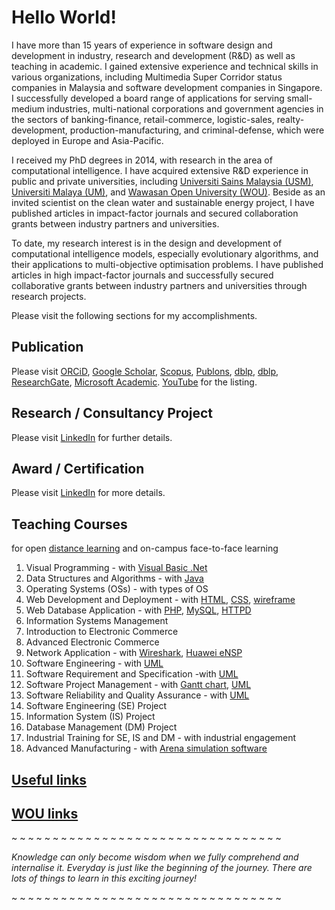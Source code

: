 # Hello World!

I have more than 15 years of experience in software design and development in industry, research and development (R&D) as well as teaching in academic. I gained extensive experience and technical skills in various organizations, including Multimedia Super Corridor status companies in Malaysia and software development companies in Singapore. I successfully developed a board range of applications for serving small-medium industries, multi-national corporations and government agencies in the sectors of banking-finance, retail-commerce, logistic-sales, realty-development, production-manufacturing, and criminal-defense, which were deployed in Europe and Asia-Pacific.

I received my PhD degrees in 2014, with research in the area of computational intelligence. I have acquired extensive R&D experience in public and private universities, including [Universiti Sains Malaysia (USM)](https://www.usm.my/), [Universiti Malaya (UM)](https://www.um.edu.my/), and [Wawasan Open University (WOU)](http://www.wou.edu.my/tan-choo-jun). Beside as an invited scientist on the clean water and sustainable energy project, I have published articles in impact-factor journals and secured collaboration grants between industry partners and universities.

To date, my research interest is in the design and development of computational intelligence models, especially evolutionary algorithms, and their applications to multi-objective optimisation problems. I have published articles in high impact-factor journals and successfully secured collaborative grants between industry partners and universities through research projects.

Please visit the following sections for my accomplishments.


## Publication

Please visit
[ORCiD](http://orcid.org/0000-0003-1748-1544),
[Google Scholar](http://scholar.google.com.my/citations?user=bSb37M8AAAAJ&hl=en),
[Scopus](https://www.scopus.com/authid/detail.uri?authorId=55655843600),
[Publons](https://publons.com/researcher/2461459/choo-jun-tan/metrics/),
[dblp](http://dblp.dagstuhl.de/pers/hd/t/Tan:Choo_Jun),
[dblp](http://dblp2.uni-trier.de/pers/hd/t/Tan:Choo_Jun),
[ResearchGate](https://www.researchgate.net/profile/Choo_Tan2),
[Microsoft Academic](https://academic.microsoft.com/author/2574491712).
[YouTube](https://www.youtube.com/channel/UClZRxIwKOqbYVWntRAPA2xA)
for the listing.

## Research / Consultancy Project

Please visit [LinkedIn](https://www.linkedin.com/in/choojun) for further details.

## Award / Certification

Please visit [LinkedIn](https://www.linkedin.com/in/choojun) for more details.

## Teaching Courses
for open [distance learning](https://en.wikipedia.org/wiki/Distance_education) and on-campus face-to-face learning

1. Visual Programming - with [Visual Basic .Net](https://en.wikipedia.org/wiki/Visual_Basic_.NET)
2. Data Structures and Algorithms - with [Java](https://www.oracle.com/java/)
3. Operating Systems (OSs) - with types of OS
4. Web Development and Deployment - with [HTML](https://www.w3schools.com/html/), [CSS](https://www.w3schools.com/css/), [wireframe](https://en.wikipedia.org/wiki/Website_wireframe)
5. Web Database Application - with [PHP](https://www.php.net/), [MySQL](https://dev.mysql.com/), [HTTPD](https://httpd.apache.org/)
6. Information Systems Management
7. Introduction to Electronic Commerce
8. Advanced Electronic Commerce
9. Network Application - with [Wireshark](https://www.wireshark.org/), [Huawei eNSP](https://support.huawei.com/enterprise/en/management-system/ensp-pid-9017384)
10. Software Engineering - with [UML](https://en.wikipedia.org/wiki/Unified_Modeling_Language)
11. Software Requirement and Specification -with [UML](https://en.wikipedia.org/wiki/Unified_Modeling_Language)
12. Software Project Management - with [Gantt chart](https://en.wikipedia.org/wiki/Gantt_chart), [UML](https://en.wikipedia.org/wiki/Unified_Modeling_Language)
13. Software Reliability and Quality Assurance - with [UML](https://en.wikipedia.org/wiki/Unified_Modeling_Language)
14. Software Engineering (SE) Project
15. Information System (IS) Project
16. Database Management (DM) Project
17. Industrial Training for SE, IS and DM - with industrial engagement
18. Advanced Manufacturing - with [Arena simulation software](https://www.arenasimulation.com/)


## [Useful links](links)

## [WOU links](woulinks)
~ ~ ~ ~ ~ ~ ~ ~ ~ ~ ~ ~ ~ ~ ~ ~ ~ ~ ~ ~ ~ ~ ~ ~ ~ ~ ~ ~ ~ ~ ~ ~ ~ 

_Knowledge can only become wisdom when we fully comprehend and internalise it. Everyday is just like the beginning of the journey. There are lots of things to learn in this exciting journey!_

~ ~ ~ ~ ~ ~ ~ ~ ~ ~ ~ ~ ~ ~ ~ ~ ~ ~ ~ ~ ~ ~ ~ ~ ~ ~ ~ ~ ~ ~ ~ ~ ~ 
